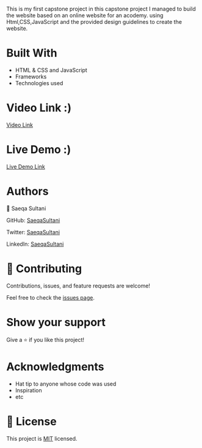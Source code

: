 This is  my first capstone project  in this capstone project I managed to build the website based on an online website for an acodemy. using Html,CSS,JavaScript and  the provided design guidelines to create the website.

# Built With
- HTML & CSS and JavaScript
- Frameworks
- Technologies used

# Video Link :)

[Video Link](https://www.loom.com/share/f41ed12987bb48008e044bdb05eb2ffd)


# Live Demo :)

[Live Demo Link](https://saeqasultani.github.io/Portfolio-Project/)

# Authors

👤 Saeqa Sultani

GitHub: [SaeqaSultani](https://github.com/SaeqaSultani)

Twitter: [SaeqaSultani](https://twitter.com/SaeqaSultani)

LinkedIn: [SaeqaSultani](https://www.linkedin.com/in/saeqa-sultani-b41493187/)

# 🤝 Contributing
Contributions, issues, and feature requests are welcome!

Feel free to check the [issues page](https://github.com/SaeqaSultani/Portfolio-Project/issues).

# Show your support
Give a ⭐️ if you like this project!

# Acknowledgments
- Hat tip to anyone whose code was used
- Inspiration
- etc
# 📝 License
This project is [MIT](https://github.com/SaeqaSultani/Portfolio-Project/blob/mobile_menu/MIT.md) licensed.